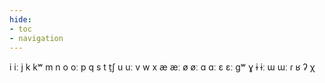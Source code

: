 ```yaml
---
hide:
- toc
- navigation
---
```

i
iː
j
k
kʷ
m
n
o
oː
p
q
s
t
t̠ʃ
u
uː
v
w
x
æ
æː
ø
øː
ɑ
ɑː
ɛ
ɛː
ɡʷ
ɣ
ɨ
ɨː
ɯ
ɯː
ɾ
ʁ
ʔ
χ
